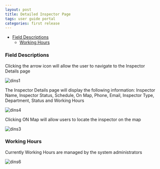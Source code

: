 ```yaml
---
layout: post
title: Detailed Inspector Page
tags: user guide portal
categories: first release
---
```


- [Field Descriptions](#-Field-Descriptions)
  * [Working Hours](#-Working-Hours)
    

### Field Descriptions <a name="-Field-Descriptions"></a>

Clicking the arrow icon will allow the user to navigate to the Inspector Details page

![dins1](https://user-images.githubusercontent.com/81990744/115453080-37c65d00-a1ed-11eb-9d46-98ab81e91d9b.png)

The Inspector Details page will display the following information: Inspector Name, Inspector Status, Schedule, On Map, Phone, Email, Inspector Type, Department, Status and Working Hours

![dins4](https://user-images.githubusercontent.com/81990744/115453517-be7b3a00-a1ed-11eb-8bde-e4ec564d3e5d.png)

Clicking ON Map will allow users to locate the inspector on the map

![dins3](https://user-images.githubusercontent.com/81990744/115453913-2762b200-a1ee-11eb-8c83-e9dcee97490c.png)

### Working Hours <a name="-Working-Hours"></a>

Currently Working Hours are managed by the system administrators

![dins6](https://user-images.githubusercontent.com/81990744/115453662-dfdc2600-a1ed-11eb-838c-e1c81cc7111e.png)


